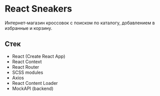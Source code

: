# React Sneakers

Интернет-магазин кроссовок с поиском по каталогу, добавлением в избранные и корзину.

## Стек

- React (Create React App)
- React Context
- React Router
- SCSS modules
- Axios
- React Content Loader
- MockAPI (backend)
